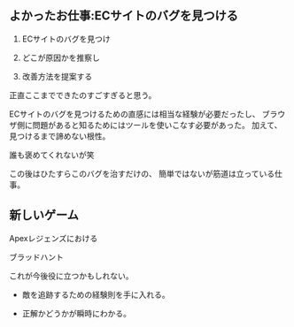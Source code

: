 

## よかったお仕事:ECサイトのバグを見つける

1. ECサイトのバグを見つけ

2. どこが原因かを推察し

3. 改善方法を提案する

正直ここまでできたのすごすぎると思う。

ECサイトのバグを見つけるための直感には相当な経験が必要だったし、
ブラウザ側に問題があると知るためにはツールを使いこなす必要があった。
加えて、見つけるまで諦めない根性。


誰も褒めてくれないが笑

この後はひたすらこのバグを治すだけの、
簡単ではないが筋道は立っている仕事。



## 新しいゲーム

Apexレジェンズにおける

ブラッドハント

これが今後役に立つかもしれない。

- 敵を追跡するための経験則を手に入れる。

- 正解かどうかが瞬時にわかる。







